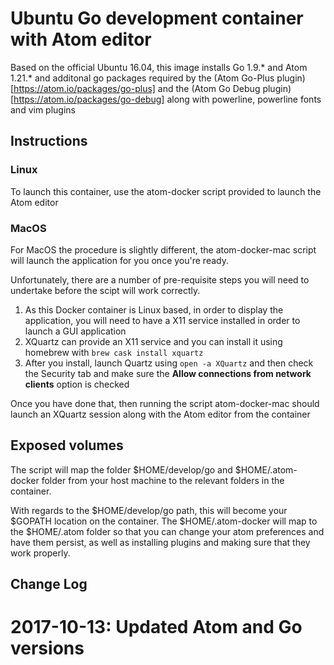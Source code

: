 # Ubuntu Go development container with Atom editor

Based on the official Ubuntu 16.04, this image installs Go 1.9.* and Atom 1.21.* and additonal go packages required by the (Atom Go-Plus plugin)[https://atom.io/packages/go-plus] and the (Atom Go Debug plugin)[https://atom.io/packages/go-debug] along with powerline, powerline fonts and vim plugins

## Instructions

### Linux

To launch this container, use the atom-docker script provided to launch the Atom editor

### MacOS

For MacOS the procedure is slightly different, the atom-docker-mac script will launch the application for you once you're ready.

Unfortunately, there are a number of pre-requisite steps you will need to undertake before the scipt will work correctly.

1. As this Docker container is Linux based, in order to display the application, you will need to have a X11 service installed in order to launch a GUI application
2. XQuartz can provide an X11 service and you can install it using homebrew with ```brew cask install xquartz```
3. After you install, launch Quartz using ```open -a XQuartz``` and then check the Security tab and make sure the **Allow connections from network clients** option is checked

Once you have done that, then running the script atom-docker-mac should launch an XQuartz session along with the Atom editor from the container


## Exposed volumes

The script will map the folder $HOME/develop/go and $HOME/.atom-docker folder from your host machine to the relevant folders in the container.

With regards to the $HOME/develop/go path, this will become your $GOPATH location on the container. The $HOME/.atom-docker will map to the $HOME/.atom folder so that you can change your atom preferences and have them persist, as well as installing plugins and making sure that they work properly.

## Change Log

2017-10-13: Updated Atom and Go versions
=======
